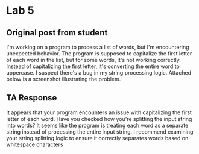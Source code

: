 # Lab 5

## Original post from student 

I'm working on a program to process a list of words, but I'm encountering unexpected behavior. The program is supposed to capitalize the first letter of each word in the list, but for some words, it's not working correctly. Instead of capitalizing the first letter, it's converting the entire word to uppercase. I suspect there's a bug in my string processing logic. Attached below is a screenshot illustrating the problem.

## TA Response

It appears that your program encounters an issue with capitalizing the first letter of each word. Have you checked how you're splitting the input string into words? It seems like the program is treating each word as a separate string instead of processing the entire input string. I recommend examining your string splitting logic to ensure it correctly separates words based on whitespace characters

 


